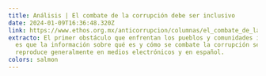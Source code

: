 ```yaml
---
title: Análisis | El combate de la corrupción debe ser inclusivo
date: 2024-01-09T16:36:48.320Z
link: https://www.ethos.org.mx/anticorrupcion/columnas/el_combate_de_la_corrupcion_debe_ser_inclusivo
extracto: El primer obstáculo que enfrentan los pueblos y comunidades indígenas
  es que la información sobre qué es y cómo se combate la corrupción se
  reproduce generalmente en medios electrónicos y en español.
colors: salmon
---
```

